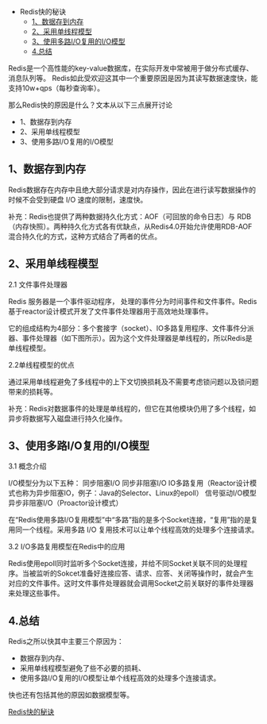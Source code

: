 - Redis快的秘诀
    - [1、数据存到内存](1、数据存到内存)
    - [2、采用单线程模型](#2、采用单线程模型)
    - [3、使用多路I/O复用的I/O模型](#3、使用多路I/O复用的I/O模型)
    - [4.总结](#4.总结)




Redis是一个高性能的key-value数据库，在实际开发中常被用于做分布式缓存、消息队列等。
Redis如此受欢迎这其中一个重要原因是因为其读写数据速度快，能支持10w+qps（每秒查询率）。

那么Redis快的原因是什么？文本从以下三点展开讨论
- 1、数据存到内存
- 2、采用单线程模型
- 3、使用多路I/O复用的I/O模型



## 1、数据存到内存

Redis数据存在内存中且绝大部分请求是对内存操作，因此在进行读写数据操作的时候不会受到硬盘 I/O 速度的限制，速度快。

补充：Redis也提供了两种数据持久化方式：AOF（可回放的命令日志）与 RDB（内存快照）。两种持久化方式各有优缺点，从Redis4.0开始允许使用RDB-AOF混合持久化的方式，这种方式结合了两者的优点。



## 2、采用单线程模型

2.1 文件事件处理器

Redis 服务器是一个事件驱动程序， 处理的事件分为时间事件和文件事件。Redis基于reactor设计模式开发了文件事件处理器用于高效地处理事件。

它的组成结构为4部分：多个套接字（socket）、IO多路复用程序、文件事件分派器、事件处理器（如下图所示）。因为这个文件处理器是单线程的，所以Redis是单线程模型。

2.2单线程模型的优点

通过采用单线程避免了多线程中的上下文切换损耗及不需要考虑锁问题以及锁问题带来的损耗等。

补充：Redis对数据事件的处理是单线程的，但它在其他模块仍用了多个线程，如异步将数据写入磁盘进行持久化操作。



## 3、使用多路I/O复用的I/O模型

3.1 概念介绍

I/O模型分为以下五种：
    同步阻塞I/O
    同步非阻塞I/O
    IO多路复用（Reactor设计模式也称为异步阻塞IO，例子：Java的Selector、Linux的epoll）
    信号驱动I/O模型
    异步非阻塞I/O（Proactor设计模式）

在“Redis使用多路I/O复用模型”中“多路”指的是多个Socket连接，“复用”指的是复用同一个线程。采用多路 I/O 复用技术可以让单个线程高效的处理多个连接请求。 

3.2 I/O多路复用模型在Redis中的应用

Redis使用epoll同时监听多个Socket连接，并给不同Socket关联不同的处理程序。当被监听的Sokcet准备好连接应答、请求、应答、关闭等操作时，就会产生对应的文件事件。这时文件事件处理器就会调用Socket之前关联好的事件处理器来处理这些事件。




## 4.总结

Redis之所以快其中主要三个原因为：
- 数据存到内存、
- 采用单线程模型避免了些不必要的损耗、
- 使用多路I/O复用的I/O模型让单个线程高效的处理多个连接请求。

快也还有包括其他的原因如数据模型等。



[Redis快的秘诀](https://www.toutiao.com/i6718285585955422733/)  




